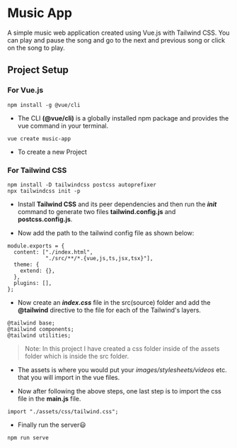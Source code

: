 # Music App

A simple music web application created using Vue.js with Tailwind CSS. You can play and pause the song and go to the next and previous song or click on the song to play.

## Project Setup

### For Vue.js

```
npm install -g @vue/cli
```

- The CLI **(@vue/cli)** is a globally installed npm package and provides the vue command in your terminal.

```
vue create music-app
```

- To create a new Project

### For Tailwind CSS

```
npm install -D tailwindcss postcss autoprefixer
npx tailwindcss init -p
```

- Install **Tailwind CSS** and its peer dependencies and then run the **_init_** command to generate two files **tailwind.config.js** and **postcss.config.js**.

- Now add the path to the tailwind config file as shown below:

```
module.exports = {
  content: ["./index.html",
            "./src/**/*.{vue,js,ts,jsx,tsx}"],
  theme: {
    extend: {},
  },
  plugins: [],
};

```

- Now create an **_index.css_** file in the src(source) folder and add the **@tailwind** directive to the file for each of the Tailwind's layers.

```
@tailwind base;
@tailwind components;
@tailwind utilities;
```

> Note: In this project I have created a css folder inside of the assets folder which is inside the src folder.

- The assets is where you would put your _images/stylesheets/videos_ etc. that you will import in the vue files.

- Now after following the above steps, one last step is to import the css file in the **main.js** file.

```
import "./assets/css/tailwind.css";
```

- Finally run the server😃

```
npm run serve
```

